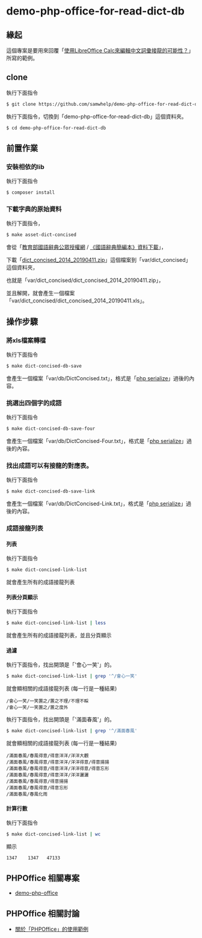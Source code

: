 
# demo-php-office-for-read-dict-db


## 緣起

這個專案是要用來回覆「[使用LibreOffice Calc來編輯中文詞彙接龍的可能性？](https://www.ubuntu-tw.org/modules/newbb/viewtopic.php?post_id=361772#forumpost361772)」所寫的範例。

## clone

執行下面指令

``` sh
$ git clone https://github.com/samwhelp/demo-php-office-for-read-dict-db.git
```

執行下面指令，切換到「demo-php-office-for-read-dict-db」這個資料夾。

```sh
$ cd demo-php-office-for-read-dict-db
```

## 前置作業

### 安裝相依的lib

執行下面指令

``` sh
$ composer install
```

### 下載字典的原始資料

執行下面指令，

``` sh
$ make asset-dict-concised
```

會從「[教育部國語辭典公眾授權網](https://language.moe.gov.tw/001/Upload/Files/site_content/M0001/respub/index.html) / [《國語辭典簡編本》資料下載](https://language.moe.gov.tw/001/Upload/Files/site_content/M0001/respub/dict_concised_download.html)」，

下載「[dict_concised_2014_20190411.zip](https://language.moe.gov.tw/001/Upload/Files/site_content/M0001/respub/download/dict_concised_2014_20190411.zip)」這個檔案到「var/dict_concised」這個資料夾，

也就是「var/dict_concised/dict_concised_2014_20190411.zip」，

並且解開，就會產生一個檔案「var/dict_concised/dict_concised_2014_20190411.xls」。

## 操作步驟

### 將xls檔案轉檔

執行下面指令

``` sh
$ make dict-concised-db-save
```

會產生一個檔案「var/db/DictConcised.txt」，格式是「[php serialize](https://www.php.net/manual/en/function.serialize.php)」過後的內容。


### 挑選出四個字的成語

執行下面指令

``` sh
$ make dict-concised-db-save-four
```

會產生一個檔案「var/db/DictConcised-Four.txt」，格式是「[php serialize](https://www.php.net/manual/en/function.serialize.php)」過後的內容。



### 找出成語可以有接龍的對應表。

執行下面指令

``` sh
$ make dict-concised-db-save-link
```

會產生一個檔案「var/db/DictConcised-Link.txt」，格式是「[php serialize](https://www.php.net/manual/en/function.serialize.php)」過後的內容。

### 成語接龍列表

#### 列表

執行下面指令

``` sh
$ make dict-concised-link-list
```

就會產生所有的成語接龍列表

#### 列表分頁顯示

執行下面指令

``` sh
$ make dict-concised-link-list | less
```

就會產生所有的成語接龍列表，並且分頁顯示

#### 過濾

執行下面指令，找出開頭是「'會心一笑'」的。

``` sh
$ make dict-concised-link-list | grep '^/會心一笑'
```

就會顯相關的成語接龍列表 (每一行是一種結果)

```
/會心一笑/一笑置之/置之不理/不理不睬
/會心一笑/一笑置之/置之度外
```

執行下面指令，找出開頭是「'滿面春風'」的。

``` sh
$ make dict-concised-link-list | grep '^/滿面春風'
```

就會顯相關的成語接龍列表 (每一行是一種結果)

```
/滿面春風/春風得意/得意洋洋/洋洋大觀
/滿面春風/春風得意/得意洋洋/洋洋得意/得意揚揚
/滿面春風/春風得意/得意洋洋/洋洋得意/得意忘形
/滿面春風/春風得意/得意洋洋/洋洋灑灑
/滿面春風/春風得意/得意揚揚
/滿面春風/春風得意/得意忘形
/滿面春風/春風化雨
```

#### 計算行數

執行下面指令

``` sh
$ make dict-concised-link-list | wc
```

顯示

```
1347    1347   47133
```


## PHPOffice 相關專案

* [demo-php-office](https://github.com/samwhelp/demo-php-office)

## PHPOffice 相關討論

* [關於「PHPOffice」的使用範例](https://www.ubuntu-tw.org/modules/newbb/viewtopic.php?post_id=361316#forumpost361316)
